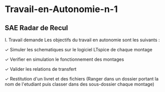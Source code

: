 # Travail-en-Autonomie-n-1
## SAE Radar de Recul
I. Travail demande
Les objectifs du travail en autonomie sont les suivants :

✓  Simuler les schematiques sur le logiciel LTspice de chaque montage

✓  Verifier en simulation le fonctionnement des montages

✓  Valider les relations de transfert

✓  Restitution d'un livret et des fichiers (Ranger dans un dossier portant la nom de l'etudiant puis classer dans des sous-dossier chaque montage)
